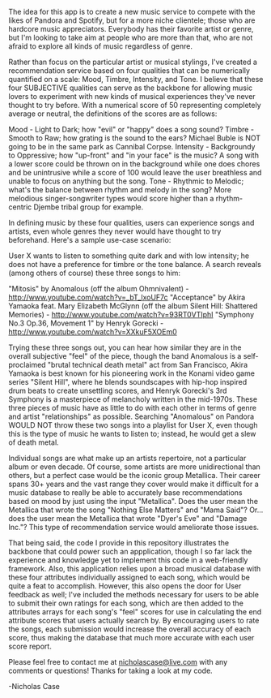 The idea for this app is to create a new music service to compete with the likes of Pandora and Spotify, but for a more niche clientele; those who
are hardcore music appreciators. Everybody has their favorite artist or genre, but I'm looking to take aim at people who are more than that, who are
not afraid to explore all kinds of music regardless of genre. 

Rather than focus on the particular artist or musical stylings, I've created a recommendation service based on four qualities that can be numerically
quantified on a scale: Mood, Timbre, Intensity, and Tone. I believe that these four SUBJECTIVE qualities can serve as the backbone for allowing music
lovers to experiment with new kinds of musical experiences they've never thought to try before. With a numerical score of 50 representing completely
average or neutral, the definitions of the scores are as follows:

Mood - Light to Dark; how "evil" or "happy" does a song sound?
Timbre - Smooth to Raw; how grating is the sound to the ears? Michael Buble is NOT going to be in the same park as Cannibal Corpse.
Intensity - Backgroundy to Oppressive; how "up-front" and "in your face" is the music? A song with a lower score could be thrown on in the background
while one does chores and be unintrusive while a score of 100 would leave the user breathless and unable to focus on anything but the song.
Tone - Rhythmic to Melodic; what's the balance between rhythm and melody in the song? More melodious singer-songwriter types would score higher than a
rhythm-centric Djembe tribal group for example.

In defining music by these four qualities, users can experience songs and artists, even whole genres they never would have thought to try beforehand.
Here's a sample use-case scenario:

User X wants to listen to something quite dark and with low intensity; he does not have a preference for timbre or the tone balance. A search reveals
(among others of course) these three songs to him:

"Mitosis" by Anomalous (off the album Ohmnivalent) - http://www.youtube.com/watch?v=_bT_lxoUF7c
"Acceptance" by Akira Yamaoka feat. Mary Elizabeth McGlynn (off the album Silent Hill: Shattered Memories) - http://www.youtube.com/watch?v=93RT0VTIphI
"Symphony No.3 Op.36, Movement 1" by Henryk Gorecki - http://www.youtube.com/watch?v=XXkuF5XOEm0

Trying these three songs out, you can hear how similar they are in the overall subjective "feel" of the piece, though the band Anomalous is a self-
proclaimed "brutal technical death metal" act from San Francisco, Akira Yamaoka is best known for his pioneering work in the Konami video game series 
"Silent Hill", where he blends soundscapes with hip-hop inspired drum beats to create unsettling scores, and Henryk Gorecki's 3rd Symphony is a 
masterpiece of melancholy written in the mid-1970s. These three pieces of music have as little to do with each other in terms of genre and artist 
"relationships" as possible. Searching "Anomalous" on Pandora WOULD NOT throw these two songs into a playlist for User X, even though this is the
type of music he wants to listen to; instead, he would get a slew of death metal.

Individual songs are what make up an artists repertoire, not a particular album or even decade. Of course, some artists are more unidirectional than
others, but a perfect case would be the iconic group Metallica. Their career spans 30+ years and the vast range they cover would make it difficult for
a music database to really be able to accurately base recommendations based on mood by just using the input "Metallica". Does the user mean the Metallica
that wrote the song "Nothing Else Matters" and "Mama Said"? Or... does the user mean the Metallica that wrote "Dyer's Eve" and "Damage Inc."? This type
of recommendation service would ameliorate those issues.

That being said, the code I provide in this repository illustrates the backbone that could power such an appplication, though I so far lack the
experience and knowledge yet to implement this code in a web-friendly framework. Also, this application relies upon a broad musical database with these
four attributes individually assigned to each song, which would be quite a feat to accomplish. However, this also opens the door for User feedback as well;
I've included the methods necessary for users to be able to submit their own ratings for each song, which are then added to the attributes arrays for each
song's "feel" scores for use in calculating the end attribute scores that users actually search by. By encouraging users to rate the songs, each submission
would increase the overall accuracy of each score, thus making the database that much more accurate with each user score report.

Please feel free to contact me at nicholascase@live.com with any comments or questions! Thanks for taking a look at my code.

-Nicholas Case
